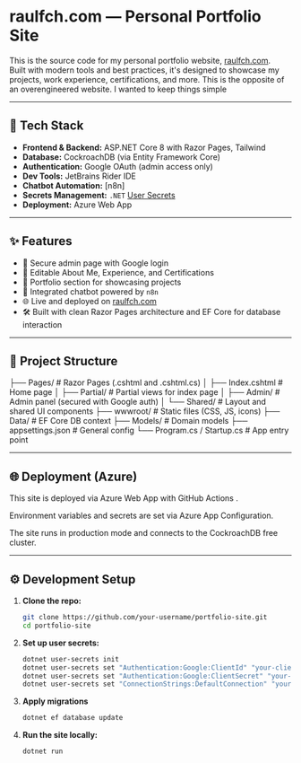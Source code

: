 # raulfch.com — Personal Portfolio Site

This is the source code for my personal portfolio website, [raulfch.com](https://raulfch.com).  
Built with modern tools and best practices, it's designed to showcase my projects, work experience, certifications, and more.
This is the opposite of an overengineered website. I wanted to keep things simple

---

## 🚀 Tech Stack

- **Frontend & Backend:** ASP.NET Core 8 with Razor Pages, Tailwind
- **Database:** CockroachDB (via Entity Framework Core)
- **Authentication:** Google OAuth (admin access only)
- **Dev Tools:** JetBrains Rider IDE
- **Chatbot Automation:** [n8n]
- **Secrets Management:** `.NET` [User Secrets](https://learn.microsoft.com/en-us/aspnet/core/security/app-secrets)
- **Deployment:** Azure Web App

---

## ✨ Features

- 🔐 Secure admin page with Google login
- 📝 Editable About Me, Experience, and Certifications
- 📁 Portfolio section for showcasing projects
- 💬 Integrated chatbot powered by `n8n`
- 🌐 Live and deployed on [raulfch.com](https://raulfch.com)
- 🛠 Built with clean Razor Pages architecture and EF Core for database interaction

---

## 📁 Project Structure

├── Pages/ # Razor Pages (.cshtml and .cshtml.cs)
│ ├── Index.cshtml # Home page
│ ├── Partial/ # Partial views for index page
│ ├── Admin/ # Admin panel (secured with Google auth)
│ └── Shared/ # Layout and shared UI components
├── wwwroot/ # Static files (CSS, JS, icons)
├── Data/ # EF Core DB context
├── Models/ # Domain models
├── appsettings.json # General config
└── Program.cs / Startup.cs # App entry point

---

## 🌐 Deployment (Azure)

This site is deployed via Azure Web App with GitHub Actions .

Environment variables and secrets are set via Azure App Configuration.

The site runs in production mode and connects to the CockroachDB free cluster.


---

## ⚙️ Development Setup

1. **Clone the repo:**

   ```bash
   git clone https://github.com/your-username/portfolio-site.git
   cd portfolio-site

2. **Set up user secrets:**

    ```bash
    dotnet user-secrets init
    dotnet user-secrets set "Authentication:Google:ClientId" "your-client-id"
    dotnet user-secrets set "Authentication:Google:ClientSecret" "your-client-secret"
    dotnet user-secrets set "ConnectionStrings:DefaultConnection" "your-cockroach-connection-string"

3. **Apply migrations**

   ```bash
   dotnet ef database update

4.  **Run the site locally:**

    ```bash
    dotnet run

